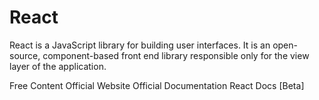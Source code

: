 # React

React is a JavaScript library for building user interfaces. It is an open-source, component-based front end library responsible only for the view layer of the application.

<ResourceGroupTitle>Free Content</ResourceGroupTitle>
<BadgeLink colorScheme='blue' badgeText='Official Website' href='https://reactjs.org/'>Official Website</BadgeLink>
<BadgeLink colorScheme='blue' badgeText='Official Docs' href='https://reactjs.org/docs/getting-started.html'>Official Documentation</BadgeLink>
<BadgeLink colorScheme='blue' badgeText='Official Docs' href='https://beta.reactjs.org/'>React Docs [Beta]</BadgeLink>


